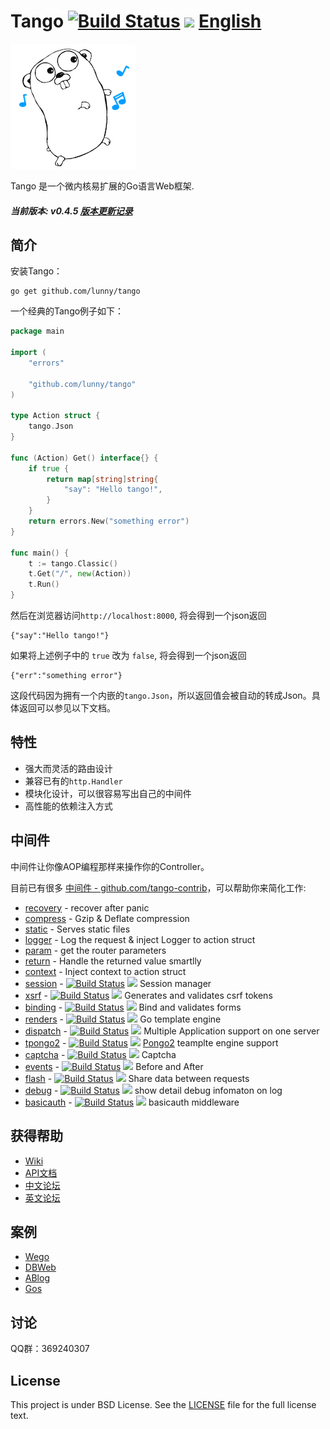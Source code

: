 Tango [![Build Status](https://drone.io/github.com/lunny/tango/status.png)](https://drone.io/github.com/lunny/tango/latest) [![](http://gocover.io/_badge/github.com/lunny/tango)](http://gocover.io/github.com/lunny/tango) [English](README.md)
=======================

![Tango Logo](logo.png)

Tango 是一个微内核易扩展的Go语言Web框架.

##### 当前版本: v0.4.5   [版本更新记录](https://github.com/lunny/tango/releases)

## 简介

安装Tango：

    go get github.com/lunny/tango

一个经典的Tango例子如下：

```go
package main

import (
    "errors"

    "github.com/lunny/tango"
)

type Action struct {
    tango.Json
}

func (Action) Get() interface{} {
    if true {
        return map[string]string{
            "say": "Hello tango!",
        }
    }
    return errors.New("something error")
}

func main() {
    t := tango.Classic()
    t.Get("/", new(Action))
    t.Run()
}
```

然后在浏览器访问`http://localhost:8000`, 将会得到一个json返回
```
{"say":"Hello tango!"}
```

如果将上述例子中的 `true` 改为 `false`, 将会得到一个json返回
```
{"err":"something error"}
```

这段代码因为拥有一个内嵌的`tango.Json`，所以返回值会被自动的转成Json。具体返回可以参见以下文档。

## 特性

- 强大而灵活的路由设计
- 兼容已有的`http.Handler`
- 模块化设计，可以很容易写出自己的中间件
- 高性能的依赖注入方式

## 中间件 

中间件让你像AOP编程那样来操作你的Controller。

目前已有很多 [中间件 - github.com/tango-contrib](https://github.com/tango-contrib)，可以帮助你来简化工作:

- [recovery](https://github.com/lunny/tango/wiki/ZH_Recovery) - recover after panic
- [compress](https://github.com/lunny/tango/wiki/ZH_Compress) - Gzip & Deflate compression
- [static](https://github.com/lunny/tango/wiki/ZH_Static) - Serves static files
- [logger](https://github.com/lunny/tango/wiki/ZH_Logger) - Log the request & inject Logger to action struct
- [param](https://github.com/lunny/tango/wiki/ZH_Params) - get the router parameters
- [return](https://github.com/lunny/tango/wiki/ZH_Return) - Handle the returned value smartlly
- [context](https://github.com/lunny/tango/wiki/ZH_Context) - Inject context to action struct
- [session](https://github.com/tango-contrib/session) - [![Build Status](https://drone.io/github.com/tango-contrib/session/status.png)](https://drone.io/github.com/tango-contrib/session/latest) [![](http://gocover.io/_badge/github.com/tango-contrib/session)](http://gocover.io/github.com/tango-contrib/session) Session manager
- [xsrf](https://github.com/tango-contrib/xsrf) - [![Build Status](https://drone.io/github.com/tango-contrib/xsrf/status.png)](https://drone.io/github.com/tango-contrib/xsrf/latest) [![](http://gocover.io/_badge/github.com/tango-contrib/xsrf)](http://gocover.io/github.com/tango-contrib/xsrf) Generates and validates csrf tokens
- [binding](https://github.com/tango-contrib/binding) - [![Build Status](https://drone.io/github.com/tango-contrib/binding/status.png)](https://drone.io/github.com/tango-contrib/binding/latest) [![](http://gocover.io/_badge/github.com/tango-contrib/binding)](http://gocover.io/github.com/tango-contrib/binding) Bind and validates forms
- [renders](https://github.com/tango-contrib/renders) - [![Build Status](https://drone.io/github.com/tango-contrib/renders/status.png)](https://drone.io/github.com/tango-contrib/renders/latest) [![](http://gocover.io/_badge/github.com/tango-contrib/renders)](http://gocover.io/github.com/tango-contrib/renders) Go template engine
- [dispatch](https://github.com/tango-contrib/dispatch) - [![Build Status](https://drone.io/github.com/tango-contrib/dispatch/status.png)](https://drone.io/github.com/tango-contrib/dispatch/latest) [![](http://gocover.io/_badge/github.com/tango-contrib/dispatch)](http://gocover.io/github.com/tango-contrib/dispatch) Multiple Application support on one server
- [tpongo2](https://github.com/tango-contrib/tpongo2) - [![Build Status](https://drone.io/github.com/tango-contrib/tpongo2/status.png)](https://drone.io/github.com/tango-contrib/tpongo2/latest) [![](http://gocover.io/_badge/github.com/tango-contrib/tpongo2)](http://gocover.io/github.com/tango-contrib/tpongo2) [Pongo2](https://github.com/flosch/pongo2) teamplte engine support
- [captcha](https://github.com/tango-contrib/captcha) - [![Build Status](https://drone.io/github.com/tango-contrib/captcha/status.png)](https://drone.io/github.com/tango-contrib/captcha/latest) [![](http://gocover.io/_badge/github.com/tango-contrib/captcha)](http://gocover.io/github.com/tango-contrib/captcha) Captcha
- [events](https://github.com/tango-contrib/events) - [![Build Status](https://drone.io/github.com/tango-contrib/events/status.png)](https://drone.io/github.com/tango-contrib/events/latest) [![](http://gocover.io/_badge/github.com/tango-contrib/events)](http://gocover.io/github.com/tango-contrib/events) Before and After
- [flash](https://github.com/tango-contrib/flash) - [![Build Status](https://drone.io/github.com/tango-contrib/flash/status.png)](https://drone.io/github.com/tango-contrib/flash/latest) [![](http://gocover.io/_badge/github.com/tango-contrib/flash)](http://gocover.io/github.com/tango-contrib/flash) Share data between requests
- [debug](https://github.com/tango-contrib/debug) - [![Build Status](https://drone.io/github.com/tango-contrib/debug/status.png)](https://drone.io/github.com/tango-contrib/debug/latest) [![](http://gocover.io/_badge/github.com/tango-contrib/debug)](http://gocover.io/github.com/tango-contrib/debug) show detail debug infomaton on log
- [basicauth](https://github.com/tango-contrib/basicauth) - [![Build Status](https://drone.io/github.com/tango-contrib/basicauth/status.png)](https://drone.io/github.com/tango-contrib/basicauth/latest) [![](http://gocover.io/_badge/github.com/tango-contrib/basicauth)](http://gocover.io/github.com/tango-contrib/basicauth) basicauth middleware

## 获得帮助

- [Wiki](https://github.com/lunny/tango/wiki/ZH_Home)
- [API文档](https://gowalker.org/github.com/lunny/tango)
- [中文论坛](https://groups.google.com/forum/#!forum/go-tango)
- [英文论坛](https://groups.google.com/forum/#!forum/go-tango)

## 案例

- [Wego](https://github.com/go-tango/wego)
- [DBWeb](https://github.com/go-xorm/dbweb)
- [ABlog](https://github.com/fuxiaohei/ablog)
- [Gos](https://github.com/go-tango/gos)

## 讨论

QQ群：369240307

## License

This project is under BSD License. See the [LICENSE](LICENSE) file for the full license text.
